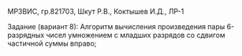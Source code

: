 МРЗВИС, гр.821703, Шкут Р.В., Коктышев И.Д., ЛР-1

Задание (вариант 8):
Алгоритм вычисления произведения пары 6-разрядных чисел умножением 
с младших разрядов со сдвигом частичной суммы вправо; 

